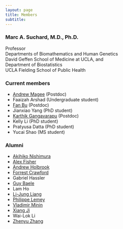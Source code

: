 ```yaml
---
layout: page
title: Members
subtitle: 
---
```


### Marc A. Suchard, M.D., Ph.D.
Professor\
Departments of Biomathematics and Human Genetics\
David Geffen School of Medicine at UCLA, and\
Department of Biostatistics\
UCLA Fielding School of Public Health

### Current members
  * [Andrew Magee](https://afmagee.github.io/) (Postdoc)
  * Faaizah Arshad (Undergraduate student) 
  * [Fan Bu](https://fanbu1995.github.io/) (Postdoc)
  * Jianxiao Yang (PhD student)
  * [Karthik Gangavarapu](https://gkarthik.com/) (Postdoc)
  * Kelly Li (PhD student)
  * Pratyusa Datta (PhD student)
  * Yucai Shao (MS student)

### Alumni
  * [Akihiko Nishimura](https://aki-nishimura.github.io/)
  * [Alex Fisher](https://stat.duke.edu/alexander-fisher)   
  * [Andrew Holbrook](https://andrewjholbrook.github.io/)
  * [Forrest Crawford](http://www.crawfordlab.io/cv/)
  * Gabriel Hassler
  * [Guy Baele](https://rega.kuleuven.be/cev/ecv/lab-members/GuyBaele.html)
  * Lam Ho
  * [Li-Jung Liang](https://bioscience.ucla.edu/people/li-jung-liang/)
  * [Philippe Lemey](https://rega.kuleuven.be/cev/ecv/evolutionary-and-computational-virology-publications/00036765)
  * [Vladimir Minin](https://vnminin.github.io/)
  * [Xiang Ji](https://xiang-ji-ncsu.github.io/)
  * Wai-Lok Li
  * [Zhenyu Zhang](https://sites.google.com/view/zhenyuzhang)
  

